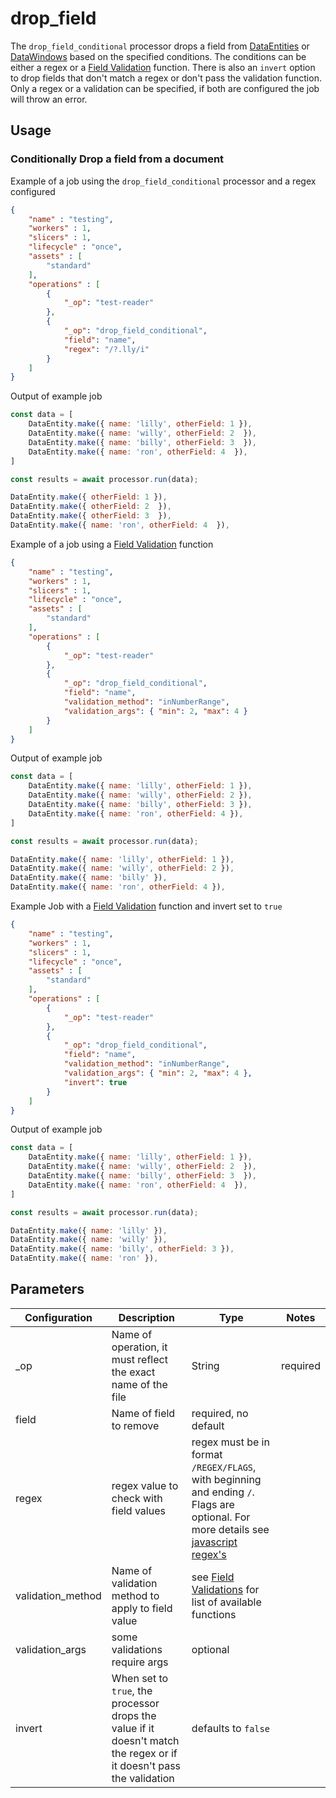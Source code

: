 # drop_field

The `drop_field_conditional` processor drops a field from [DataEntities](https://terascope.github.io/teraslice/docs/packages/utils/api/classes/dataentity) or [DataWindows](../entity/data-window.md) based on the specified conditions.  The conditions can be either a regex or a [Field Validation](https://terascope.github.io/teraslice/docs/packages/data-mate/overview#Field-Validations) function.  There is also an `invert` option to drop fields that don't match a regex or don't pass the validation function.  Only a regex or a validation can be specified, if both are configured the job will throw an error.

## Usage

### Conditionally Drop a field from a document

Example of a job using the `drop_field_conditional` processor and a regex configured

```json
{
    "name" : "testing",
    "workers" : 1,
    "slicers" : 1,
    "lifecycle" : "once",
    "assets" : [
        "standard"
    ],
    "operations" : [
        {
            "_op": "test-reader"
        },
        {
            "_op": "drop_field_conditional",
            "field": "name",
            "regex": "/?.lly/i"
        }
    ]
}

```

Output of example job

```javascript
const data = [
    DataEntity.make({ name: 'lilly', otherField: 1 }),
    DataEntity.make({ name: 'willy', otherField: 2  }),
    DataEntity.make({ name: 'billy', otherField: 3  }),
    DataEntity.make({ name: 'ron', otherField: 4  }),
]

const results = await processor.run(data);

DataEntity.make({ otherField: 1 }),
DataEntity.make({ otherField: 2  }),
DataEntity.make({ otherField: 3  }),
DataEntity.make({ name: 'ron', otherField: 4  }),
```

Example of a job using a [Field Validation](https://terascope.github.io/teraslice/docs/packages/data-mate/overview#Field-Validations) function

```json
{
    "name" : "testing",
    "workers" : 1,
    "slicers" : 1,
    "lifecycle" : "once",
    "assets" : [
        "standard"
    ],
    "operations" : [
        {
            "_op": "test-reader"
        },
        {
            "_op": "drop_field_conditional",
            "field": "name",
            "validation_method": "inNumberRange",
            "validation_args": { "min": 2, "max": 4 }
        }
    ]
}

```

Output of example job

```javascript
const data = [
    DataEntity.make({ name: 'lilly', otherField: 1 }),
    DataEntity.make({ name: 'willy', otherField: 2 }),
    DataEntity.make({ name: 'billy', otherField: 3 }),
    DataEntity.make({ name: 'ron', otherField: 4 }),
]

const results = await processor.run(data);

DataEntity.make({ name: 'lilly', otherField: 1 }),
DataEntity.make({ name: 'willy', otherField: 2 }),
DataEntity.make({ name: 'billy' }),
DataEntity.make({ name: 'ron', otherField: 4 }),
```

Example Job with a [Field Validation](https://terascope.github.io/teraslice/docs/packages/data-mate/overview#Field-Validations) function and invert set to `true`

```json
{
    "name" : "testing",
    "workers" : 1,
    "slicers" : 1,
    "lifecycle" : "once",
    "assets" : [
        "standard"
    ],
    "operations" : [
        {
            "_op": "test-reader"
        },
        {
            "_op": "drop_field_conditional",
            "field": "name",
            "validation_method": "inNumberRange",
            "validation_args": { "min": 2, "max": 4 },
            "invert": true
        }
    ]
}

```

Output of example job

```javascript
const data = [
    DataEntity.make({ name: 'lilly', otherField: 1 }),
    DataEntity.make({ name: 'willy', otherField: 2  }),
    DataEntity.make({ name: 'billy', otherField: 3  }),
    DataEntity.make({ name: 'ron', otherField: 4  }),
]

const results = await processor.run(data);

DataEntity.make({ name: 'lilly' }),
DataEntity.make({ name: 'willy' }),
DataEntity.make({ name: 'billy', otherField: 3 }),
DataEntity.make({ name: 'ron' }),
```

## Parameters

| Configuration | Description                                                   | Type   | Notes                        |
| ------------- | ------------------------------------------------------------- | ------ | ---------------------------- |
| _op  | Name of operation, it must reflect the exact name of the file | String | required                     |
| field | Name of field to remove | required, no default |
| regex | regex value to check with field values | regex must be in format `/REGEX/FLAGS`, with beginning and ending `/`.  Flags are optional.  For more details see [javascript regex's](https://developer.mozilla.org/en-US/docs/Web/JavaScript/Guide/Regular_Expressions#writing_a_regular_expression_pattern) |
| validation_method | Name of validation method to apply to field value | see [Field Validations](https://terascope.github.io/teraslice/docs/packages/data-mate/overview#field-validations) for list of available functions |
| validation_args | some validations require args | optional |
| invert | When set to `true`, the processor drops the value if it doesn't match the regex or if it doesn't pass the validation | defaults to `false` |

